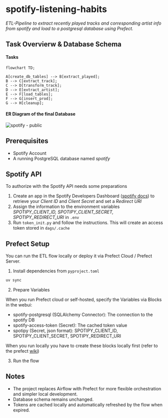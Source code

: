 # spotify-listening-habits
*ETL-Pipeline to extract recently played tracks and corresponding artist info from spotify and load to a postgresql database using Prefect.*

## Task Overvierw & Database Schema
#### Tasks

```mermaid
flowchart TD;

A[create_db_tables] --> B[extract_played];
B --> C[extract_track];
C --> D[transform_track];
D --> E[extract_artist];
E --> F[load_tables];
F --> G[insert_prod];
G --> H[cleanup];
```

#### ER Diagram of the final Database
![spotify - public](https://github.com/user-attachments/assets/b1158f10-c406-46c3-b5f9-d914a37fd6da)


## Prerequisites 
- Spotify Account
- A running PostgreSQL database named *spotify*

## Spotify API
To authorize with the Spotify API needs some preparations
1. Create an app in the Spotify Developers Dashboard ([spotify docs](https://developer.spotify.com/documentation/web-api/concepts/apps)) to retrieve your *Client ID* and *Client Secret* and set a *Redirect URI*
2. Assign the information to the environment variables *SPOTIPY_CLIENT_ID, SPOTIPY_CLIENT_SECRET, SPOTIPY_REDIRECT_URI* in ```.env``` 
3. Run ```token_init.py``` and follow the instructions. This will create an access token stored in ```dags/.cache```

## Prefect Setup
You can run the ETL flow locally or deploy it via Prefect Cloud / Prefect Server.

1. Install dependencies from `pyproject.toml`
```bash
uv sync
```

2. Prepare Variables

When you run Prefect cloud or self-hosted, specify the Variables via Blocks in the webui:
- spotify-postgresql (SQLAlchemy Connector): The connection to the spotify DB
- spotify-access-token (Secret): The cached token value
- spotipy (Secret, json format): SPOTIPY_CLIENT_ID, SPOTIPY_CLIENT_SECRET, SPOTIPY_REDIRECT_URI

When you run locally you have to create these blocks locally first (refer to the prefect [wiki](https://docs.prefect.io/v3/concepts/blocks#blocks))

3. Run the flow


## Notes
- The project replaces Airflow with Prefect for more flexible orchestration and simpler local development.
- Database schema remains unchanged.
- Tokens are cached locally and automatically refreshed by the flow when expired.
